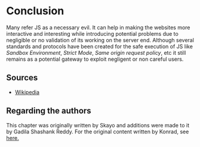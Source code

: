# Conclusion

Many refer JS as a necessary evil. It can help in making the websites more interactive and interesting
while introducing potential problems due to negligible or no validation of its working on the server
end. Although several standards and protocols have been created for the safe execution of JS like
*Sandbox Environment*, *Strict Mode*, *Same origin request policy*, etc it still remains as a potential
gateway to exploit negligent or non careful users.

## Sources

* [Wikipedia](https://en.wikipedia.org/wiki/JavaScript)

## Regarding the authors

This chapter was originally written by Skayo and additions were made to it
by Gadila Shashank Reddy. For the original content written by Konrad, see
[here.](https://github.com/Skayo/Community-Programming-Book/tree/f8c9cf8fc2d7cad783f85393e3e5103f8bc76b35/book/languages/js)
